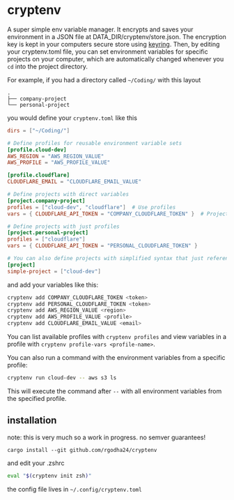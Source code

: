 # cryptenv

A super simple env variable manager.
It encrypts and saves your environment in a JSON file at DATA_DIR/cryptenv/store.json. 
The encryption key is kept in your computers secure store using [keyring](docs.rs/keyring).
Then, by editing your cryptenv.toml file, you can set environment variables for specific projects on your computer, which are automatically changed whenever you `cd` into the project directory.

For example, if you had a directory called `~/Coding/` with this layout
```
.
├── company-project
└── personal-project
```

you would define your `cryptenv.toml` like this
```toml
dirs = ["~/Coding/"]

# Define profiles for reusable environment variable sets
[profile.cloud-dev]
AWS_REGION = "AWS_REGION_VALUE"
AWS_PROFILE = "AWS_PROFILE_VALUE"

[profile.cloudflare]
CLOUDFLARE_EMAIL = "CLOUDFLARE_EMAIL_VALUE"

# Define projects with direct variables
[project.company-project]
profiles = ["cloud-dev", "cloudflare"]  # Use profiles
vars = { CLOUDFLARE_API_TOKEN = "COMPANY_CLOUDFLARE_TOKEN" }  # Project-specific vars

# Define projects with just profiles
[project.personal-project]
profiles = ["cloudflare"]
vars = { CLOUDFLARE_API_TOKEN = "PERSONAL_CLOUDFLARE_TOKEN" }

# You can also define projects with simplified syntax that just references profiles
[project]
simple-project = ["cloud-dev"]
```

and add your variables like this:
```bash
cryptenv add COMPANY_CLOUDFLARE_TOKEN <token>
cryptenv add PERSONAL_CLOUDFLARE_TOKEN <token>
cryptenv add AWS_REGION_VALUE <region>
cryptenv add AWS_PROFILE_VALUE <profile>
cryptenv add CLOUDFLARE_EMAIL_VALUE <email>
```

You can list available profiles with `cryptenv profiles` and view variables in a profile with `cryptenv profile-vars <profile-name>`.

You can also run a command with the environment variables from a specific profile:
```bash
cryptenv run cloud-dev -- aws s3 ls
```

This will execute the command after `--` with all environment variables from the specified profile.

## installation 
note: this is very much so a work in progress. no semver guarantees!

`cargo install --git github.com/rgodha24/cryptenv`

and edit your .zshrc
```zsh
eval "$(cryptenv init zsh)"
```

the config file lives in `~/.config/cryptenv.toml`
